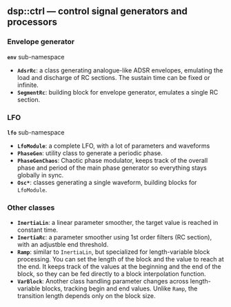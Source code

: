 ## dsp::ctrl — control signal generators and processors

### Envelope generator

**`env`** sub-namespace

- **`AdsrRc`**: a class generating analogue-like ADSR envelopes, emulating the load and discharge of RC sections. The sustain time can be fixed or infinite.
- **`SegmentRc`**: building block for envelope generator, emulates a single RC section.

### LFO

**`lfo`** sub-namespace

- **`LfoModule`**: a complete LFO, with a lot of parameters and waveforms
- **`PhaseGen`**: utility class to generate a periodic phase.
- **`PhaseGenChaos`**: Chaotic phase modulator, keeps track of the overall phase and period of the main phase generator so everything stays globally in sync.
- **`Osc*`**: classes generating a single waveform, building blocks for `LfoModule`.

### Other classes

- **`InertiaLin`**: a linear parameter smoother, the target value is reached in constant time.
- **`InertiaRc`**: a parameter smoother using 1st order filters (RC section), with an adjustble end threshold.
- **`Ramp`**: similar to `InertiaLin`, but specialized for length-variable block processing. You can set the length of the block and the value to reach at the end. It keeps track of the values at the beginning and the end of the block, so they can be fed directly to a block interpolation function.
- **`VarBlock`**: Another class handling parameter changes across length-variable blocks, tracking begin and end values. Unlike `Ramp`, the transition length depends only on the block size.
